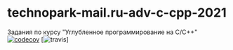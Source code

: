 # technopark-mail.ru-adv-c-cpp-2021
Задания по курсу "Углубленное программирование на C/C++"
[![codecov](https://codecov.io/gh/perlinleo/technopark-mail.ru-adv-c-cpp-2021/branch/master/graph/badge.svg?token=Y59PE2MGY9)](https://codecov.io/gh/perlinleo/technopark-mail.ru-adv-c-cpp-2021)
[![travis](https://travis-ci.com/perlinleo/technopark-mail.ru-adv-c-cpp-2021.svg?branch=individual-task1)]